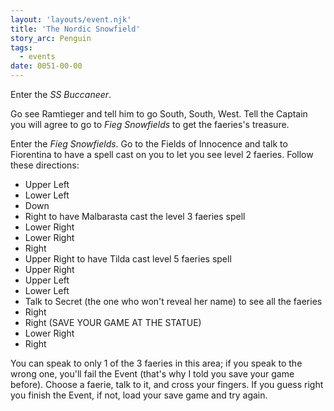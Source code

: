 ```yaml
---
layout: 'layouts/event.njk'
title: 'The Nordic Snowfield'
story_arc: Penguin
tags:
  - events
date: 0051-00-00
---
```

Enter the *SS Buccaneer*.

Go see Ramtieger and tell him to go South, South, West. Tell the Captain you will agree to go to *Fieg Snowfields* to get the faeries's treasure.

Enter the *Fieg Snowfields*. Go to the Fields of Innocence and talk to Fiorentina to have a spell cast on you to let you see level 2 faeries. Follow these directions:

* Upper Left
* Lower Left
* Down
* Right to have Malbarasta cast the level 3 faeries spell
* Lower Right
* Lower Right
* Right
* Upper Right to have Tilda cast level 5 faeries spell
* Upper Right
* Upper Left
* Lower Left
* Talk to Secret (the one who won't reveal her name) to see all the faeries
* Right
* Right (SAVE YOUR GAME AT THE STATUE)
* Lower Right
* Right

You can speak to only 1 of the 3 faeries in this area; if you speak to the wrong one, you'll fail the Event (that's why I told you save your game before). Choose a faerie, talk to it, and cross your fingers. If you guess right you finish the Event, if not, load your save game and try again.